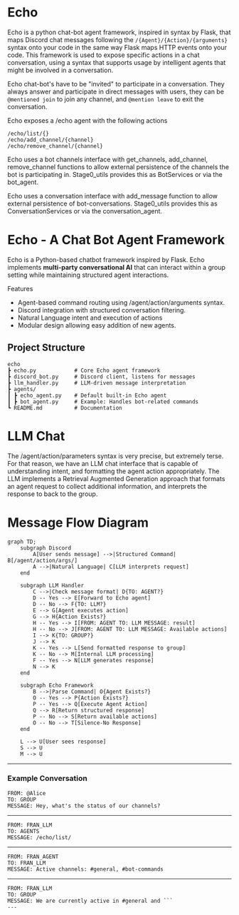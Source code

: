 # Echo 

Echo is a python chat-bot agent framework, inspired in syntax by Flask, that maps Discord chat messages following the ``/{Agent}/{Action}/{arguments}`` syntax onto your code in the same way Flask maps HTTP events onto your code. This framework is used to expose specific actions in a chat conversation, using a syntax that supports usage by intelligent agents that might be involved in a conversation.

Echo chat-bot's have to be "invited" to participate in a conversation. They always answer and participate in direct messages with users, they can be ``@mentioned join`` to join any channel, and ``@mention leave`` to exit the conversation. 

Echo exposes a /echo agent with the following actions
```
/echo/list/{}
/echo/add_channel/{channel}
/echo/remove_channel/{channel}
```

Echo uses a bot channels interface with get_channels, add_channel, remove_channel functions to allow external persistence of the channels the bot is participating in. Stage0_utils provides this as BotServices or via the bot_agent. 

Echo uses a conversation interface with add_message function to allow external persistence of bot-conversations. Stage0_utils provides this as ConversationServices or via the conversation_agent.

# Echo - A Chat Bot Agent Framework

Echo is a Python-based chatbot framework inspired by Flask. Echo implements **multi-party conversational AI** that can interact within a group setting while maintaining structured agent interactions. 

Features
 - Agent-based command routing using /agent/action/arguments syntax.
 - Discord integration with structured conversation filtering.
 - Natural Language intent and execution of actions
 - Modular design allowing easy addition of new agents.

## Project Structure
```
echo
┣ echo.py            # Core Echo agent framework
┣ discord_bot.py     # Discord client, listens for messages
┣ llm_handler.py     # LLM-driven message interpretation
┣ agents/
┃ ┣ echo_agent.py    # Default built-in Echo agent
┃ ┣ bot_agent.py     # Example: Handles bot-related commands
┗ README.md          # Documentation
```

# LLM Chat 
The /agent/action/parameters syntax is very precise, but extremely terse. For that reason, we have an LLM chat interface that is capable of understanding intent, and formatting the agent action appropriately. The LLM implements a Retrieval Augmented Generation approach that formats an agent request to collect additional information, and interprets the response to back to the group.

# Message Flow Diagram
```mermaid
graph TD;
    subgraph Discord
        A[User sends message] -->|Structured Command| B[/agent/action/args/]
        A -->|Natural Language| C[LLM interprets request]
    end

    subgraph LLM Handler
        C -->|Check message format| D{TO: AGENT?}
        D -- Yes --> E[Forward to Echo agent]
        D -- No --> F{TO: LLM?}
        E --> G[Agent executes action]
        G --> H{Action Exists?}
        H -- Yes --> I[FROM: AGENT TO: LLM MESSAGE: result]
        H -- No --> J[FROM: AGENT TO: LLM MESSAGE: Available actions]
        I --> K{TO: GROUP?}
        J --> K
        K -- Yes --> L[Send formatted response to group]
        K -- No --> M[Internal LLM processing]
        F -- Yes --> N[LLM generates response]
        N --> K
    end

    subgraph Echo Framework
        B -->|Parse Command| O{Agent Exists?}
        O -- Yes --> P{Action Exists?}
        P -- Yes --> Q[Execute Agent Action]
        Q --> R[Return structured response]
        P -- No --> S[Return available actions]
        O -- No --> T[Silence-No Response]
    end

    L --> U[User sees response]
    S --> U
    M --> U
```
--- 

### Example Conversation
```
FROM: @Alice
TO: GROUP
MESSAGE: Hey, what's the status of our channels?
```
---
```
FROM: FRAN_LLM
TO: AGENTS
MESSAGE: /echo/list/
```
---
```
FROM: FRAN_AGENT
TO: FRAN_LLM
MESSAGE: Active channels: #general, #bot-commands
```
---
```
FROM: FRAN_LLM
TO: GROUP
MESSAGE: We are currently active in #general and ```
---
```
